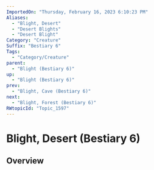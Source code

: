 ```yaml
---
ImportedOn: "Thursday, February 16, 2023 6:10:23 PM"
Aliases:
  - "Blight, Desert"
  - "Desert Blights"
  - "Desert Blight"
Category: "Creature"
Suffix: "Bestiary 6"
Tags:
  - "Category/Creature"
parent:
  - "Blight (Bestiary 6)"
up:
  - "Blight (Bestiary 6)"
prev:
  - "Blight, Cave (Bestiary 6)"
next:
  - "Blight, Forest (Bestiary 6)"
RWtopicId: "Topic_1597"
---
```

# Blight, Desert (Bestiary 6)
## Overview
